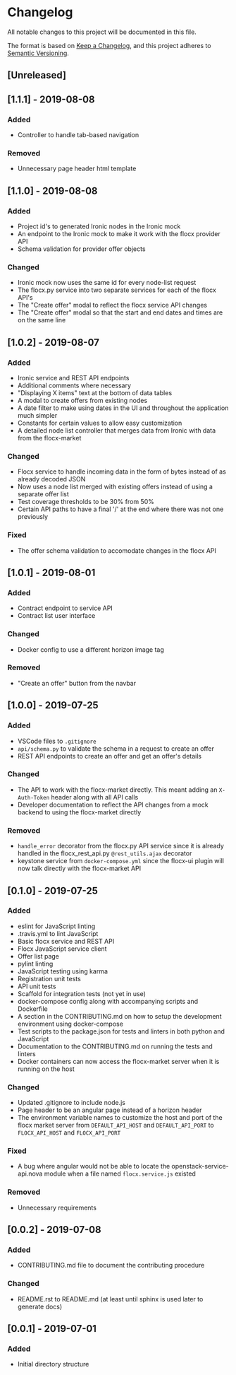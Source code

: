 # Changelog

All notable changes to this project will be documented in this file.

The format is based on [Keep a Changelog](https://keepachangelog.com/en/1.0.0/),
and this project adheres to [Semantic Versioning](https://semver.org/spec/v2.0.0.html).

## [Unreleased]

## [1.1.1] - 2019-08-08

### Added

- Controller to handle tab-based navigation

### Removed

- Unnecessary page header html template

## [1.1.0] - 2019-08-08

### Added

- Project id's to generated Ironic nodes in the Ironic mock
- An endpoint to the Ironic mock to make it work with the flocx provider API
- Schema validation for provider offer objects

### Changed

- Ironic mock now uses the same id for every node-list request
- The flocx.py service into two separate services for each of the flocx API's
- The "Create offer" modal to reflect the flocx service API changes
- The "Create offer" modal so that the start and end dates and times are on the same line

## [1.0.2] - 2019-08-07

### Added

- Ironic service and REST API endpoints
- Additional comments where necessary
- "Displaying X items" text at the bottom of data tables
- A modal to create offers from existing nodes
- A date filter to make using dates in the UI and throughout the application much simpler
- Constants for certain values to allow easy customization
- A detailed node list controller that merges data from Ironic with data from the flocx-market

### Changed

- Flocx service to handle incoming data in the form of bytes instead of as already decoded JSON
- Now uses a node list merged with existing offers instead of using a separate offer list
- Test coverage thresholds to be 30% from 50%
- Certain API paths to have a final '/' at the end where there was not one previously

### Fixed

- The offer schema validation to accomodate changes in the flocx API

## [1.0.1] - 2019-08-01

### Added

- Contract endpoint to service API
- Contract list user interface

### Changed

- Docker config to use a different horizon image tag

### Removed

- "Create an offer" button from the navbar

## [1.0.0] - 2019-07-25

### Added

- VSCode files to `.gitignore`
- `api/schema.py` to validate the schema in a request to create an offer
- REST API endpoints to create an offer and get an offer's details

### Changed

- The API to work with the flocx-market directly. This meant adding an `X-Auth-Token` header along with all API calls
- Developer documentation to reflect the API changes from a mock backend to using the flocx-market directly

### Removed

- `handle_error` decorator from the flocx.py API service since it is already handled in the flocx_rest_api.py `@rest_utils.ajax` decorator
- keystone service from `docker-compose.yml` since the flocx-ui plugin will now talk directly with the flocx-market API

## [0.1.0] - 2019-07-25

### Added

- eslint for JavaScript linting
- .travis.yml to lint JavaScript
- Basic flocx service and REST API
- Flocx JavaScript service client
- Offer list page
- pylint linting
- JavaScript testing using karma
- Registration unit tests
- API unit tests
- Scaffold for integration tests (not yet in use)
- docker-compose config along with accompanying scripts and Dockerfile
- A section in the CONTRIBUTING.md on how to setup the development environment using docker-compose
- Test scripts to the package.json for tests and linters in both python and JavaScript
- Documentation to the CONTRIBUTING.md on running the tests and linters
- Docker containers can now access the flocx-market server when it is running on the host

### Changed

- Updated .gitignore to include node.js
- Page header to be an angular page instead of a horizon header
- The environment variable names to customize the host and port of the flocx market server from `DEFAULT_API_HOST` and `DEFAULT_API_PORT` to `FLOCX_API_HOST` and `FLOCX_API_PORT`

### Fixed

- A bug where angular would not be able to locate the openstack-service-api.nova module when a file named `flocx.service.js` existed

### Removed

- Unnecessary requirements

## [0.0.2] - 2019-07-08

### Added

- CONTRIBUTING.md file to document the contributing procedure

### Changed

- README.rst to README.md (at least until sphinx is used later to generate docs)

## [0.0.1] - 2019-07-01

### Added

- Initial directory structure
